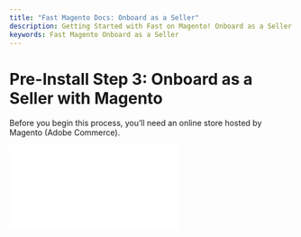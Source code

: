 ```yaml
---
title: "Fast Magento Docs: Onboard as a Seller"
description: Getting Started with Fast on Magento! Onboard as a Seller
keywords: Fast Magento Onboard as a Seller
---
```


# Pre-Install Step 3: Onboard as a Seller with Magento

Before you begin this process, you’ll need an online store hosted by Magento (Adobe Commerce).

<embed src="/reusables/for-developers/_platform_sfcc_magento_sign_up_as_a_seller.md" />
